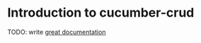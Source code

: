# Introduction to cucumber-crud

TODO: write [great documentation](http://jacobian.org/writing/great-documentation/what-to-write/)
